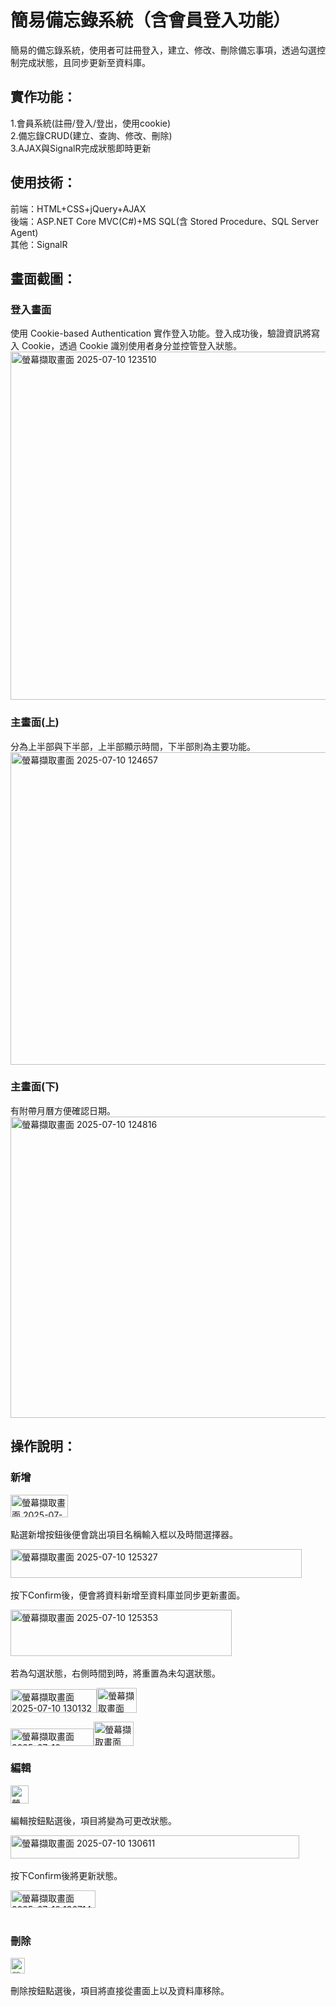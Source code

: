 <h1>簡易備忘錄系統（含會員登入功能）</h1>
簡易的備忘錄系統，使用者可註冊登入，建立、修改、刪除備忘事項，透過勾選控制完成狀態，且同步更新至資料庫。


<h2>實作功能：</h2>
1.會員系統(註冊/登入/登出，使用cookie)<br>
2.備忘錄CRUD(建立、查詢、修改、刪除)<br>
3.AJAX與SignalR完成狀態即時更新<br>


<h2>使用技術：</h2>
前端：HTML+CSS+jQuery+AJAX<br>
後端：ASP.NET Core MVC(C#)+MS SQL(含 Stored Procedure、SQL Server Agent)<br>
其他：SignalR<br>


<h2>畫面截圖：</h2>
<h3>登入畫面</h3>
使用 Cookie-based Authentication 實作登入功能。登入成功後，驗證資訊將寫入 Cookie，透過 Cookie 識別使用者身分並控管登入狀態。
<img width="1183" height="557" alt="螢幕擷取畫面 2025-07-10 123510" src="https://github.com/user-attachments/assets/2c73f45c-d6a3-4f34-9d52-340adcde0a90" />

<h3>主畫面(上)</h3>
分為上半部與下半部，上半部顯示時間，下半部則為主要功能。
<img width="1174" height="500" alt="螢幕擷取畫面 2025-07-10 124657" src="https://github.com/user-attachments/assets/06e1186b-e024-475b-a571-b2b7a96f5890" />

<h3>主畫面(下)</h3>
有附帶月曆方便確認日期。
<img width="1164" height="482" alt="螢幕擷取畫面 2025-07-10 124816" src="https://github.com/user-attachments/assets/a42d5ed8-6833-4aa8-8df7-cd6a209e7a28" />


<h2>操作說明：</h2>
<h3>新增</h3>
<img width="92" height="36" alt="螢幕擷取畫面 2025-07-10 125017" src="https://github.com/user-attachments/assets/42e4c0b5-ae0e-4347-bd94-933b74c3ed77" /><br><br>
點選新增按鈕後便會跳出項目名稱輸入框以及時間選擇器。

<img width="466" height="46" alt="螢幕擷取畫面 2025-07-10 125327" src="https://github.com/user-attachments/assets/e1111dd9-515d-452b-b02e-10d3a1ed127c" /><br><br>
按下Confirm後，便會將資料新增至資料庫並同步更新畫面。

<img width="354" height="74" alt="螢幕擷取畫面 2025-07-10 125353" src="https://github.com/user-attachments/assets/9f46291d-918e-437a-8831-ef168ea80070" /><br><br>
若為勾選狀態，右側時間到時，將重置為未勾選狀態。

<img width="138" height="38" alt="螢幕擷取畫面 2025-07-10 130132" src="https://github.com/user-attachments/assets/4efb2471-4843-4c89-87aa-64f8e5f1537a" /><img width="64" height="40" alt="螢幕擷取畫面 2025-07-10 130214" src="https://github.com/user-attachments/assets/ee594eb2-207d-4cbd-88e0-77885077a247" />

<img width="133" height="28" alt="螢幕擷取畫面 2025-07-10 130309" src="https://github.com/user-attachments/assets/fc9e2ea9-aa48-4949-b721-db2142f81a81" /><img width="64" height="39" alt="螢幕擷取畫面 2025-07-10 130321" src="https://github.com/user-attachments/assets/6cfc0cb8-c68e-461d-83e7-0e07de064037" />


<h3>編輯</h3>
<img width="29" height="29" alt="螢幕擷取畫面 2025-07-10 130429" src="https://github.com/user-attachments/assets/4b6bc81e-cffd-4e95-b8a3-a708e1e6f08f" /><br><br>
編輯按鈕點選後，項目將變為可更改狀態。

<img width="462" height="37" alt="螢幕擷取畫面 2025-07-10 130611" src="https://github.com/user-attachments/assets/efcdd0f3-04c5-49dd-8fa1-228a6b5899df" /><br><br>
按下Confirm後將更新狀態。

<img width="136" height="28" alt="螢幕擷取畫面 2025-07-10 130714" src="https://github.com/user-attachments/assets/f607dce7-cb9c-4d32-a383-26ab74154765" /><br><br>


<h3>刪除</h3>
<img width="23" height="25" alt="螢幕擷取畫面 2025-07-10 130812" src="https://github.com/user-attachments/assets/b614a922-37dc-4463-add2-f96fb70e3e50" /><br><br>
刪除按鈕點選後，項目將直接從畫面上以及資料庫移除。

